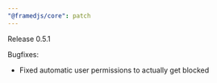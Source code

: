 ```yaml
---
"@framedjs/core": patch
---
```


Release 0.5.1

Bugfixes:

-   Fixed automatic user permissions to actually get blocked
